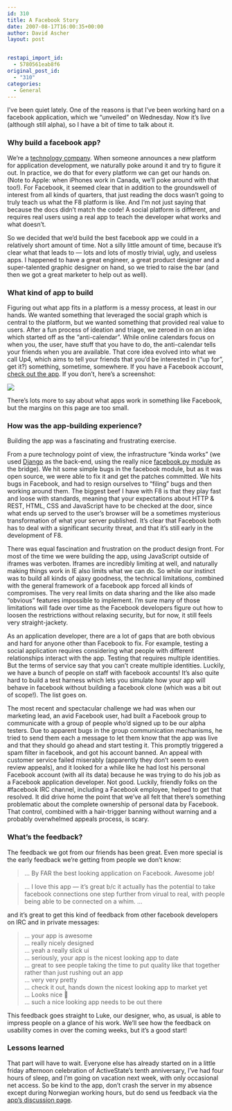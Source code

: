 ```yaml
---
id: 310
title: A Facebook Story
date: 2007-08-17T16:00:35+00:00
author: David Ascher
layout: post


restapi_import_id:
  - 5780561eab8f6
original_post_id:
  - "310"
categories:
  - General
---
```

I&#8217;ve been quiet lately. One of the reasons is that I&#8217;ve been working hard on a facebook application, which we &#8220;unveiled&#8221; on Wednesday. Now it&#8217;s live (although still alpha), so I have a bit of time to talk about it.

### Why build a facebook app?

We&#8217;re a [technology company](http://activestate.com/). When someone announces a new platform for application development, we naturally poke around it and try to figure it out. In practice, we do that for every platform we can get our hands on. (Note to Apple: when iPhones work in Canada, we&#8217;ll poke around with that too!). For Facebook, it seemed clear that in addition to the groundswell of interest from all kinds of quarters, that just reading the docs wasn&#8217;t going to truly teach us what the F8 platform is like. And I&#8217;m not just saying that because the docs didn&#8217;t match the code! A social platform is different, and requires real users using a real app to teach the developer what works and what doesn&#8217;t.

So we decided that we&#8217;d build the best facebook app we could in a relatively short amount of time. Not a silly little amount of time, because it&#8217;s clear what that leads to &#8212; lots and lots of mostly trivial, ugly, and useless apps. I happened to have a great engineer, a great product designer and a super-talented graphic designer on hand, so we tried to raise the bar (and then we got a great marketer to help out as well).

### What kind of app to build

Figuring out what app fits in a platform is a messy process, at least in our hands. We wanted something that leveraged the social graph which is central to the platform, but we wanted something that provided real value to users. After a fun process of ideation and triage, we zeroed in on an idea which started off as the &#8220;anti-calendar&#8221;. While online calendars focus on when you, the user, have stuff that you have to do, the anti-calendar tells your friends when you are available. That core idea evolved into what we call Up4, which aims to tell your friends that you&#8217;d be interested in (&#8220;up for&#8221;, get it?) something, sometime, somewhere. If you have a Facebook account, [check out the app](http://www.facebook.com/apps/application.php?id=2435391854). If you don&#8217;t, here&#8217;s a screenshot:

![](http://ascher.ca/images/up4_screenshot.png) 

There&#8217;s lots more to say about what apps work in something like Facebook, but the margins on this page are too small.

### How was the app-building experience?

Building the app was a fascinating and frustrating exercise.

From a pure technology point of view, the infrastructure &#8220;kinda works&#8221; (we used [Django](http://www.djangoproject.com) as the back-end, using the really nice [facebook.py module](http://code.google.com/p/pyfacebook/) as the bridge). We hit some simple bugs in the facebook module, but as it was open source, we were able to fix it and get the patches committed. We hits bugs in Facebook, and had to resign ourselves to &#8220;filing&#8221; bugs and then working around them. The biggest beef I have with F8 is that they play fast and loose with standards, meaning that your expectations about HTTP & REST, HTML, CSS and JavaScript have to be checked at the door, since what ends up served to the user&#8217;s browser will be a sometimes mysterious transformation of what your server published. It&#8217;s clear that Facebook both has to deal with a significant security threat, and that it&#8217;s still early in the development of F8.

There was equal fascination and frustration on the product design front. For most of the time we were building the app, using JavaScript outside of iframes was verboten. Iframes are incredibly limiting at well, and naturally making things work in IE also limits what we can do. So while our instinct was to build all kinds of ajaxy goodness, the technical limitations, combined with the general framework of a facebook app forced all kinds of compromises. The very real limits on data sharing and the like also made &#8220;obvious&#8221; features impossible to implement. I&#8217;m sure many of those limitations will fade over time as the Facebook developers figure out how to loosen the restrictions without relaxing security, but for now, it still feels very straight-jackety.

As an application developer, there are a lot of gaps that are both obvious and hard for anyone other than Facebook to fix. For example, testing a social application requires considering what people with different relationships interact with the app. Testing that requires multiple identities. But the terms of service say that you can&#8217;t create multiple identities. Luckily, we have a bunch of people on staff with facebook accounts! It&#8217;s also quite hard to build a test harness which lets you simulate how your app will behave in facebook without building a facebook clone (which was a bit out of scope!). The list goes on.

The most recent and spectacular challenge we had was when our marketing lead, an avid Facebook user, had built a Facebook group to communicate with a group of people who&#8217;d signed up to be our alpha testers. Due to apparent bugs in the group communication mechanisms, he tried to send them each a message to let them know that the app was live and that they should go ahead and start testing it. This promptly triggered a spam filter in facebook, and got his account banned. An appeal with customer service failed miserably (apparently they don&#8217;t seem to even review appeals), and it looked for a while like he had lost his personal Facebook account (with all its data) because he was trying to do his job as a Facebook application developer. Not good. Luckily, friendly folks on the #facebook IRC channel, including a Facebook employee, helped to get that resolved. It did drive home the point that we&#8217;ve all felt that there&#8217;s something problematic about the complete ownership of personal data by Facebook. That control, combined with a hair-trigger banning without warning and a probably overwhelmed appeals process, is scary.

### What&#8217;s the feedback?

The feedback we got from our friends has been great. Even more special is the early feedback we&#8217;re getting from people we don&#8217;t know:

> &#8230; By FAR the best looking application on Facebook. Awesome job! 

> &#8230; I love this app &#8212; it&#8217;s great b/c it actually has the potential to take facebook connections one step further from virual to real, with people being able to be connected on a whim. &#8230; 

and it&#8217;s great to get this kind of feedback from other facebook developers on IRC and in private messages:

> &#8230; your app is awesome  
> &#8230; really nicely designed  
> &#8230; yeah a really slick ui  
> &#8230; seriously, your app is the nicest looking app to date  
> &#8230; great to see people taking the time to put quality like that together rather than just rushing out an app  
> &#8230; very very pretty  
> &#8230; check it out, hands down the nicest looking app to market yet  
> &#8230; Looks nice 🙂  
> &#8230; such a nice looking app needs to be out there 

This feedback goes straight to Luke, our designer, who, as usual, is able to impress people on a glance of his work. We&#8217;ll see how the feedback on usability comes in over the coming weeks, but it&#8217;s a good start!

### Lessons learned

That part will have to wait. Everyone else has already started on in a little friday afternoon celebration of ActiveState&#8217;s tenth anniversary, I&#8217;ve had four hours of sleep, and I&#8217;m going on vacation next week, with only occasional net access. So be kind to the app, don&#8217;t crash the server in my absence except during Norwegian working hours, but do send us feedback via the [app&#8217;s discussion page](http://www.facebook.com/apps/application.php?id=2435391854).